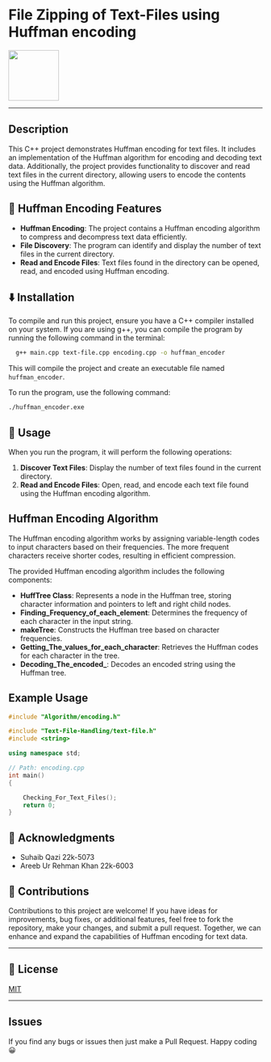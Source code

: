 # File Zipping of Text-Files using Huffman encoding 

<img src = "https://www.computerhope.com/jargon/z/zip.png" width = "100"/>


---

## Description

This C++ project demonstrates Huffman encoding for text files. It includes an implementation of the Huffman algorithm for encoding and decoding text data. Additionally, the project provides functionality to discover and read text files in the current directory, allowing users to encode the contents using the Huffman algorithm.

## 🔭 Huffman Encoding Features

- **Huffman Encoding**: The project contains a Huffman encoding algorithm to compress and decompress text data efficiently.
- **File Discovery**: The program can identify and display the number of text files in the current directory.
- **Read and Encode Files**: Text files found in the directory can be opened, read, and encoded using Huffman encoding.

## ⬇️ Installation

To compile and run this project, ensure you have a C++ compiler installed on your system. If you are using g++, you can compile the program by running the following command in the terminal:

```bash
  g++ main.cpp text-file.cpp encoding.cpp -o huffman_encoder
```

This will compile the project and create an executable file named `huffman_encoder`.

To run the program, use the following command:

```bash
./huffman_encoder.exe
```

## 🚀 Usage

When you run the program, it will perform the following operations:

1. **Discover Text Files**: Display the number of text files found in the current directory.
2. **Read and Encode Files**: Open, read, and encode each text file found using the Huffman encoding algorithm.

## Huffman Encoding Algorithm

The Huffman encoding algorithm works by assigning variable-length codes to input characters based on their frequencies. The more frequent characters receive shorter codes, resulting in efficient compression.

The provided Huffman encoding algorithm includes the following components:

- **HuffTree Class**: Represents a node in the Huffman tree, storing character information and pointers to left and right child nodes.
- **Finding_Frequency_of_each_element**: Determines the frequency of each character in the input string.
- **makeTree**: Constructs the Huffman tree based on character frequencies.
- **Getting_The_values_for_each_character**: Retrieves the Huffman codes for each character in the tree.
- **Decoding_The_encoded_**: Decodes an encoded string using the Huffman tree.

## Example Usage

```cpp
#include "Algorithm/encoding.h"

#include "Text-File-Handling/text-file.h"
#include <string>

using namespace std;

// Path: encoding.cpp
int main()
{

    Checking_For_Text_Files();
    return 0;
}

```



## 👏 Acknowledgments
* Suhaib Qazi 22k-5073
* Areeb Ur Rehman Khan 22k-6003


## 🤝 Contributions

Contributions to this project are welcome! If you have ideas for improvements, bug fixes, or additional features, feel free to fork the repository, make your changes, and submit a pull request. Together, we can enhance and expand the capabilities of Huffman encoding for text data.

---

## 📄 License

[MIT](https://github.com/eli64s/readme-ai/blob/main/LICENSE)

---


## Issues
If you find any bugs or issues then just make a Pull Request. Happy coding 😀